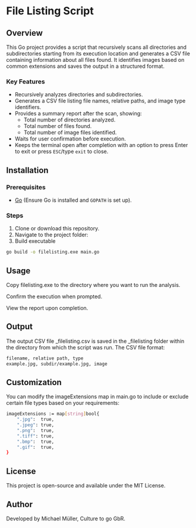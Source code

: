 # File Listing Script

## Overview
This Go project provides a script that recursively scans all directories and subdirectories starting from its execution location and generates a CSV file containing information about all files found. It identifies images based on common extensions and saves the output in a structured format.

### Key Features
- Recursively analyzes directories and subdirectories.
- Generates a CSV file listing file names, relative paths, and image type identifiers.
- Provides a summary report after the scan, showing:
  - Total number of directories analyzed.
  - Total number of files found.
  - Total number of image files identified.
- Waits for user confirmation before execution.
- Keeps the terminal open after completion with an option to press Enter to exit or press `ESC`/type `exit` to close.

## Installation

### Prerequisites
- [Go](https://golang.org/dl/) (Ensure Go is installed and `GOPATH` is set up).

### Steps
1. Clone or download this repository.
2. Navigate to the project folder:
3. Build executable
```bash
go build -o filelisting.exe main.go
```

## Usage
Copy filelisting.exe to the directory where you want to run the analysis.

Confirm the execution when prompted.

View the report upon completion.

## Output

The output CSV file _filelisting.csv is saved in the _filelisting folder within the directory from which the script was run.
The CSV file format:

```bash
filename, relative path, type
example.jpg, subdir/example.jpg, image
```
## Customization

You can modify the imageExtensions map in main.go to include or exclude certain file types based on your requirements:

```bash
imageExtensions := map[string]bool{
    ".jpg":  true,
    ".jpeg": true,
    ".png":  true,
    ".tiff": true,
    ".bmp":  true,
    ".gif":  true,
}
```

## License
This project is open-source and available under the MIT License.

## Author
Developed by Michael Müller, Culture to go GbR.
